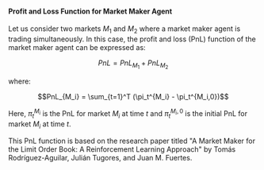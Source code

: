 

#### Profit and Loss Function for Market Maker Agent

Let us consider two markets $M_1$ and $M_2$ where a market maker agent is trading simultaneously. In this case, the profit and loss (PnL) function of the market maker agent can be expressed as:

$$PnL = PnL_{M_1} + PnL_{M_2}$$

where:

$$PnL_{M_i} = \sum_{t=1}^T (\pi_t^{M_i} - \pi_t^{M_i,0})$$

Here, $\pi_t^{M_i}$ is the PnL for market $M_i$ at time $t$ and $\pi_t^{M_i,0}$ is the initial PnL for market $M_i$ at time $t$.

This PnL function is based on the research paper titled "A Market Maker for the Limit Order Book: A Reinforcement Learning Approach" by Tomás Rodríguez-Aguilar, Julián Tugores, and Juan M. Fuertes.